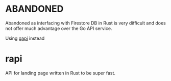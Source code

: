 # ABANDONED
Abandoned as interfacing with Firestore DB in Rust is very difficult and does not offer much advantage over the Go API service.

Using [gapi](../gapi/) instead

# rapi
API for landing page written in Rust to be super fast.